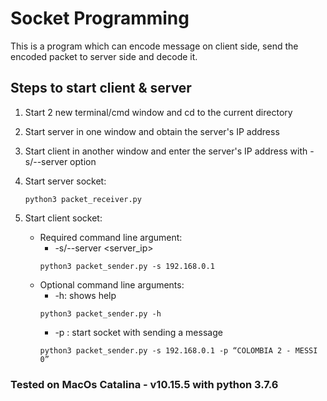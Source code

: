 # Socket Programming
This is a program which can encode message on client side, send the encoded packet to server side and decode it.

## Steps to start client & server
1. Start 2 new terminal/cmd window and cd to the current directory

2. Start server in one window and obtain the server's IP address

3. Start client in another window and enter the server's IP address with -s/--server option

4. Start server socket:  
   ```
   python3 packet_receiver.py
   ```

5. Start client socket:  
    * Required command line argument:
      * -s/--server <server_ip>  
      ```
      python3 packet_sender.py -s 192.168.0.1
      ```
    * Optional command line arguments:  
      * -h: shows help  
      ```
      python3 packet_sender.py -h
      ```
      * -p <message>: start socket with sending a message  
      ```
      python3 packet_sender.py -s 192.168.0.1 -p “​COLOMBIA 2 - MESSI 0​”
      ```  
      
### Tested on MacOs Catalina - v10.15.5 with python 3.7.6
